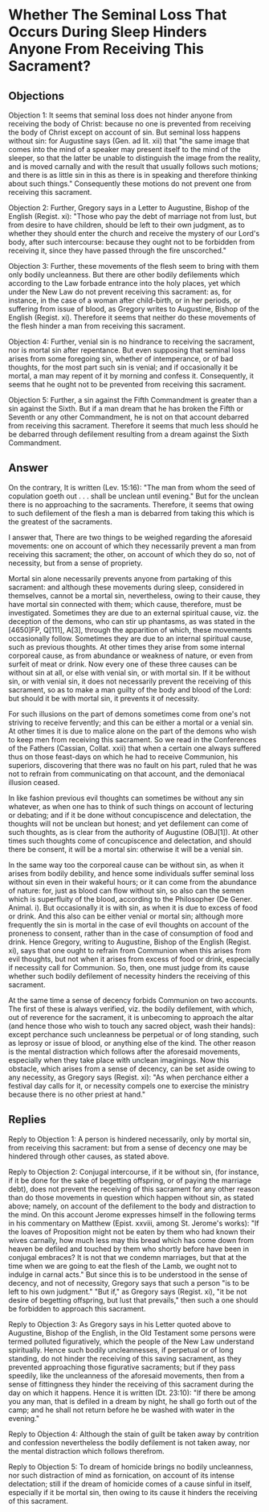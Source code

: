 # Whether The Seminal Loss That Occurs During Sleep Hinders Anyone From Receiving This Sacrament?

## Objections

Objection 1: It seems that seminal loss does not hinder anyone from receiving the body of Christ: because no one is prevented from receiving the body of Christ except on account of sin. But seminal loss happens without sin: for Augustine says (Gen. ad lit. xii) that "the same image that comes into the mind of a speaker may present itself to the mind of the sleeper, so that the latter be unable to distinguish the image from the reality, and is moved carnally and with the result that usually follows such motions; and there is as little sin in this as there is in speaking and therefore thinking about such things." Consequently these motions do not prevent one from receiving this sacrament.

Objection 2: Further, Gregory says in a Letter to Augustine, Bishop of the English (Regist. xi): "Those who pay the debt of marriage not from lust, but from desire to have children, should be left to their own judgment, as to whether they should enter the church and receive the mystery of our Lord's body, after such intercourse: because they ought not to be forbidden from receiving it, since they have passed through the fire unscorched."

Objection 3: Further, these movements of the flesh seem to bring with them only bodily uncleanness. But there are other bodily defilements which according to the Law forbade entrance into the holy places, yet which under the New Law do not prevent receiving this sacrament: as, for instance, in the case of a woman after child-birth, or in her periods, or suffering from issue of blood, as Gregory writes to Augustine, Bishop of the English (Regist. xi). Therefore it seems that neither do these movements of the flesh hinder a man from receiving this sacrament.

Objection 4: Further, venial sin is no hindrance to receiving the sacrament, nor is mortal sin after repentance. But even supposing that seminal loss arises from some foregoing sin, whether of intemperance, or of bad thoughts, for the most part such sin is venial; and if occasionally it be mortal, a man may repent of it by morning and confess it. Consequently, it seems that he ought not to be prevented from receiving this sacrament.

Objection 5: Further, a sin against the Fifth Commandment is greater than a sin against the Sixth. But if a man dream that he has broken the Fifth or Seventh or any other Commandment, he is not on that account debarred from receiving this sacrament. Therefore it seems that much less should he be debarred through defilement resulting from a dream against the Sixth Commandment.

## Answer

On the contrary, It is written (Lev. 15:16): "The man from whom the seed of copulation goeth out . . . shall be unclean until evening." But for the unclean there is no approaching to the sacraments. Therefore, it seems that owing to such defilement of the flesh a man is debarred from taking this which is the greatest of the sacraments.

I answer that, There are two things to be weighed regarding the aforesaid movements: one on account of which they necessarily prevent a man from receiving this sacrament; the other, on account of which they do so, not of necessity, but from a sense of propriety.

Mortal sin alone necessarily prevents anyone from partaking of this sacrament: and although these movements during sleep, considered in themselves, cannot be a mortal sin, nevertheless, owing to their cause, they have mortal sin connected with them; which cause, therefore, must be investigated. Sometimes they are due to an external spiritual cause, viz. the deception of the demons, who can stir up phantasms, as was stated in the [4650]FP, Q[111], A[3], through the apparition of which, these movements occasionally follow. Sometimes they are due to an internal spiritual cause, such as previous thoughts. At other times they arise from some internal corporeal cause, as from abundance or weakness of nature, or even from surfeit of meat or drink. Now every one of these three causes can be without sin at all, or else with venial sin, or with mortal sin. If it be without sin, or with venial sin, it does not necessarily prevent the receiving of this sacrament, so as to make a man guilty of the body and blood of the Lord: but should it be with mortal sin, it prevents it of necessity.

For such illusions on the part of demons sometimes come from one's not striving to receive fervently; and this can be either a mortal or a venial sin. At other times it is due to malice alone on the part of the demons who wish to keep men from receiving this sacrament. So we read in the Conferences of the Fathers (Cassian, Collat. xxii) that when a certain one always suffered thus on those feast-days on which he had to receive Communion, his superiors, discovering that there was no fault on his part, ruled that he was not to refrain from communicating on that account, and the demoniacal illusion ceased.

In like fashion previous evil thoughts can sometimes be without any sin whatever, as when one has to think of such things on account of lecturing or debating; and if it be done without concupiscence and delectation, the thoughts will not be unclean but honest; and yet defilement can come of such thoughts, as is clear from the authority of Augustine (OBJ[1]). At other times such thoughts come of concupiscence and delectation, and should there be consent, it will be a mortal sin: otherwise it will be a venial sin.

In the same way too the corporeal cause can be without sin, as when it arises from bodily debility, and hence some individuals suffer seminal loss without sin even in their wakeful hours; or it can come from the abundance of nature: for, just as blood can flow without sin, so also can the semen which is superfluity of the blood, according to the Philosopher (De Gener. Animal. i). But occasionally it is with sin, as when it is due to excess of food or drink. And this also can be either venial or mortal sin; although more frequently the sin is mortal in the case of evil thoughts on account of the proneness to consent, rather than in the case of consumption of food and drink. Hence Gregory, writing to Augustine, Bishop of the English (Regist. xi), says that one ought to refrain from Communion when this arises from evil thoughts, but not when it arises from excess of food or drink, especially if necessity call for Communion. So, then, one must judge from its cause whether such bodily defilement of necessity hinders the receiving of this sacrament.

At the same time a sense of decency forbids Communion on two accounts. The first of these is always verified, viz. the bodily defilement, with which, out of reverence for the sacrament, it is unbecoming to approach the altar (and hence those who wish to touch any sacred object, wash their hands): except perchance such uncleanness be perpetual or of long standing, such as leprosy or issue of blood, or anything else of the kind. The other reason is the mental distraction which follows after the aforesaid movements, especially when they take place with unclean imaginings. Now this obstacle, which arises from a sense of decency, can be set aside owing to any necessity, as Gregory says (Regist. xi): "As when perchance either a festival day calls for it, or necessity compels one to exercise the ministry because there is no other priest at hand."

## Replies

Reply to Objection 1: A person is hindered necessarily, only by mortal sin, from receiving this sacrament: but from a sense of decency one may be hindered through other causes, as stated above.

Reply to Objection 2: Conjugal intercourse, if it be without sin, (for instance, if it be done for the sake of begetting offspring, or of paying the marriage debt), does not prevent the receiving of this sacrament for any other reason than do those movements in question which happen without sin, as stated above; namely, on account of the defilement to the body and distraction to the mind. On this account Jerome expresses himself in the following terms in his commentary on Matthew (Epist. xxviii, among St. Jerome's works): "If the loaves of Proposition might not be eaten by them who had known their wives carnally, how much less may this bread which has come down from heaven be defiled and touched by them who shortly before have been in conjugal embraces? It is not that we condemn marriages, but that at the time when we are going to eat the flesh of the Lamb, we ought not to indulge in carnal acts." But since this is to be understood in the sense of decency, and not of necessity, Gregory says that such a person "is to be left to his own judgment." "But if," as Gregory says (Regist. xi), "it be not desire of begetting offspring, but lust that prevails," then such a one should be forbidden to approach this sacrament.

Reply to Objection 3: As Gregory says in his Letter quoted above to Augustine, Bishop of the English, in the Old Testament some persons were termed polluted figuratively, which the people of the New Law understand spiritually. Hence such bodily uncleannesses, if perpetual or of long standing, do not hinder the receiving of this saving sacrament, as they prevented approaching those figurative sacraments; but if they pass speedily, like the uncleanness of the aforesaid movements, then from a sense of fittingness they hinder the receiving of this sacrament during the day on which it happens. Hence it is written (Dt. 23:10): "If there be among you any man, that is defiled in a dream by night, he shall go forth out of the camp; and he shall not return before he be washed with water in the evening."

Reply to Objection 4: Although the stain of guilt be taken away by contrition and confession nevertheless the bodily defilement is not taken away, nor the mental distraction which follows therefrom.

Reply to Objection 5: To dream of homicide brings no bodily uncleanness, nor such distraction of mind as fornication, on account of its intense delectation; still if the dream of homicide comes of a cause sinful in itself, especially if it be mortal sin, then owing to its cause it hinders the receiving of this sacrament.